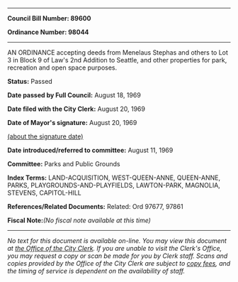 

********

**Council Bill Number: 89600**
   
**Ordinance Number: 98044**
********

 AN ORDINANCE accepting deeds from Menelaus Stephas and others to Lot 3 in Block 9 of Law's 2nd Addition to Seattle, and other properties for park, recreation and open space purposes.

**Status:** Passed
   
**Date passed by Full Council:** August 18, 1969
   
**Date filed with the City Clerk:** August 20, 1969
   
**Date of Mayor's signature:** August 20, 1969
   
[(about the signature date)](/~public/approvaldate.htm)
   
   
   
**Date introduced/referred to committee:** August 11, 1969
   
**Committee:** Parks and Public Grounds
   
   
**Index Terms:** LAND-ACQUISITION, WEST-QUEEN-ANNE, QUEEN-ANNE, PARKS, PLAYGROUNDS-AND-PLAYFIELDS, LAWTON-PARK, MAGNOLIA, STEVENS, CAPITOL-HILL

**References/Related Documents:** Related: Ord 97677, 97861

**Fiscal Note:**_(No fiscal note available at this time)_
********

_No text for this document is available on-line. You may view this document at [the Office of the City Clerk](http://www.seattle.gov/leg/clerk/contactUs.htm). If you are unable to visit the Clerk's Office, you may request a copy or scan be made for you by Clerk staff. Scans and copies provided by the Office of the City Clerk are subject to [copy fees](http://clerk.seattle.gov/~public/clerkfees.htm), and the timing of service is dependent on the availability of staff._

